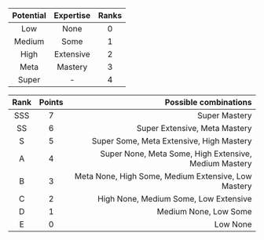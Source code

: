 | Potential | Expertise | Ranks |
|:---------:|:---------:|:-----:|
| Low       | None      | 0     |
| Medium    | Some      | 1     |
| High      | Extensive | 2     |
| Meta      | Mastery   | 3     |
| Super     | -         | 4     |

| Rank | Points | Possible combinations                                 |
|:----:|:------:|------------------------------------------------------:|
| SSS  | 7      | Super Mastery                                         |
| SS   | 6      | Super Extensive, Meta Mastery                         |
| S    | 5      | Super Some, Meta Extensive, High Mastery              |
| A    | 4      | Super None, Meta Some, High Extensive, Medium Mastery |
| B    | 3      | Meta None, High Some, Medium Extensive, Low Mastery   |
| C    | 2      | High None, Medium Some, Low Extensive                 |
| D    | 1      | Medium None, Low Some                                 |
| E    | 0      | Low None                                              |